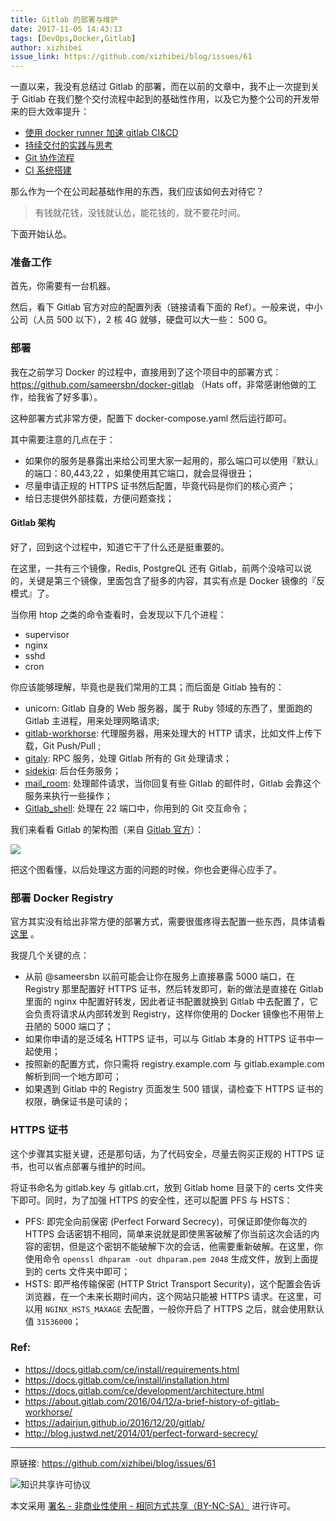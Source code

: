 ```yaml
---
title: Gitlab 的部署与维护
date: 2017-11-05 14:43:13
tags: [DevOps,Docker,Gitlab]
author: xizhibei
issue_link: https://github.com/xizhibei/blog/issues/61
---
```

<!-- en_title: the-deployment-and-maintenance-of-gitlab -->

一直以来，我没有总结过 Gitlab 的部署，而在以前的文章中，我不止一次提到关于 Gitlab 在我们整个交付流程中起到的基础性作用，以及它为整个公司的开发带来的巨大效率提升：

- [使用 docker runner 加速 gitlab CI&CD](https://github.com/xizhibei/blog/issues/49)
- [持续交付的实践与思考](https://github.com/xizhibei/blog/issues/42)
- [Git 协作流程](https://github.com/xizhibei/blog/issues/39)
- [CI 系统搭建](https://github.com/xizhibei/blog/issues/26)

那么作为一个在公司起基础作用的东西，我们应该如何去对待它？

> 有钱就花钱，没钱就认怂，能花钱的，就不要花时间。

下面开始认怂。

### 准备工作
首先，你需要有一台机器。

然后，看下 Gitlab 官方对应的配置列表（链接请看下面的 Ref）。一般来说，中小公司（人员 500 以下），2 核 4G 就够，硬盘可以大一些： 500 G。

### 部署
我在之前学习 Docker 的过程中，直接用到了这个项目中的部署方式：https://github.com/sameersbn/docker-gitlab （Hats off，非常感谢他做的工作，给我省了好多事）。

这种部署方式非常方便，配置下 docker-compose.yaml 然后运行即可。

其中需要注意的几点在于：

- 如果你的服务是暴露出来给公司里大家一起用的，那么端口可以使用『默认』的端口：80,443,22 ，如果使用其它端口，就会显得很丑；
- 尽量申请正规的 HTTPS 证书然后配置，毕竟代码是你们的核心资产；
- 给日志提供外部挂载，方便问题查找；

#### Gitlab 架构
好了，回到这个过程中，知道它干了什么还是挺重要的。

在这里，一共有三个镜像，Redis, PostgreQL 还有 Gitlab，前两个没啥可以说的，关键是第三个镜像，里面包含了挺多的内容，其实有点是 Docker 镜像的『反模式』了。

当你用 htop 之类的命令查看时，会发现以下几个进程：

- supervisor
- nginx
- sshd
- cron

你应该能够理解，毕竟也是我们常用的工具；而后面是 Gitlab 独有的：

- unicorn: Gitlab 自身的 Web 服务器，属于 Ruby 领域的东西了，里面跑的 Gitlab 主进程，用来处理网略请求;
- [gitlab-workhorse](https://gitlab.com/gitlab-org/gitlab-workhorse): 代理服务器，用来处理大的 HTTP 请求，比如文件上传下载，Git Push/Pull ;
- [gitaly](https://gitlab.com/gitlab-org/gitaly): RPC 服务，处理 Gitlab 所有的 Git 处理请求；
- [sidekiq](https://github.com/mperham/sidekiq): 后台任务服务；
- [mail_room](https://github.com/tpitale/mail_room): 处理邮件请求，当你回复有些 Gitlab 的邮件时，Gitlab 会靠这个服务来执行一些操作；
- [Gitlab_shell](https://github.com/gitlabhq/gitlab-shell): 处理在 22 端口中，你用到的 Git 交互命令；

我们来看看 Gitlab 的架构图（来自 [Gitlab 官方](https://docs.gitlab.com/ce/development/architecture.html)）：

![](https://docs.google.com/drawings/d/1fBzAyklyveF-i-2q-OHUIqDkYfjjxC4mq5shwKSZHLs/pub?w=987&h=797)

把这个图看懂，以后处理这方面的问题的时候，你也会更得心应手了。


### 部署 Docker Registry

官方其实没有给出非常方便的部署方式，需要很蛋疼得去配置一些东西，具体请看 [这里](https://github.com/sameersbn/docker-gitlab/blob/master/docs/container_registry.md) 。

我提几个关键的点：

- 从前 @sameersbn 以前可能会让你在服务上直接暴露 5000 端口，在 Registry 那里配置好 HTTPS 证书，然后转发即可，新的做法是直接在 Gitlab 里面的 nginx 中配置好转发，因此者证书配置就换到 Gitlab 中去配置了，它会负责将请求从内部转发到 Registry，这样你使用的 Docker 镜像也不用带上丑陋的 5000 端口了；
- 如果你申请的是泛域名 HTTPS 证书，可以与 Gitlab 本身的 HTTPS 证书中一起使用；
- 按照新的配置方式，你只需将 registry.example.com 与 gitlab.example.com 解析到同一个地方即可；
- 如果遇到 Gitlab 中的 Registry 页面发生 500 错误，请检查下 HTTPS 证书的权限，确保证书是可读的；

### HTTPS 证书
这个步骤其实挺关键，还是那句话，为了代码安全，尽量去购买正规的 HTTPS 证书，也可以省点部署与维护的时间。

将证书命名为 gitlab.key 与 gitlab.crt，放到 Gitlab home 目录下的 certs 文件夹下即可。同时，为了加强 HTTPS 的安全性，还可以配置 PFS 与 HSTS：

- PFS: 即完全向前保密 (Perfect Forward Secrecy)，可保证即使你每次的 HTTPS 会话密钥不相同，简单来说就是即使黑客破解了你当前这次会话的内容的密钥，但是这个密钥不能破解下次的会话，他需要重新破解。在这里，你使用命令 `openssl dhparam -out dhparam.pem 2048` 生成文件，放到上面提到的 certs 文件夹中即可；
- HSTS: 即严格传输保密 (HTTP Strict Transport Security)，这个配置会告诉浏览器，在一个未来长期时间内，这个网站只能被 HTTPS 请求。在这里，可以用 `NGINX_HSTS_MAXAGE` 去配置，一般你开启了 HTTPS 之后，就会使用默认值 `31536000`；

### Ref:
- https://docs.gitlab.com/ce/install/requirements.html
- https://docs.gitlab.com/ce/install/installation.html
- https://docs.gitlab.com/ce/development/architecture.html
- https://about.gitlab.com/2016/04/12/a-brief-history-of-gitlab-workhorse/
- https://adairjun.github.io/2016/12/20/gitlab/
- http://blog.justwd.net/2014/01/perfect-forward-secrecy/


***
原链接: https://github.com/xizhibei/blog/issues/61

![知识共享许可协议](https://i.creativecommons.org/l/by-nc-sa/4.0/88x31.png "署名 - 非商业性使用 - 相同方式共享（BY-NC-SA）")

本文采用 [署名 - 非商业性使用 - 相同方式共享（BY-NC-SA）](https://creativecommons.org/licenses/by-nc-sa/4.0/deed.zh) 进行许可。
